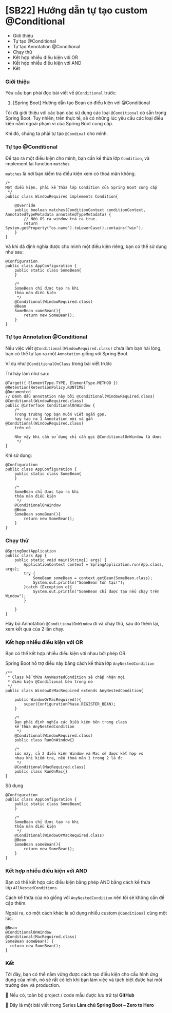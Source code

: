 [SB22] Hướng dẫn tự tạo custom @Conditional
====================================================

- Giới thiệu
- Tự tạo @Conditional
- Tự tạo Annotation @Conditional
- Chạy thử
- Kết hợp nhiều điều kiện với OR
- Kết hợp nhiều điều kiện với AND
- Kết

### **Giới thiệu**

Yêu cầu bạn phải đọc bài viết về `@Conditional` trước:

1. [Spring Boot] Hướng dẫn tạo Bean có điều kiện với @Conditional

Tôi đã giới thiệu với các bạn các sử dụng các loại `@Conditional` có sẵn trong Spring Boot. Tuy nhiên, trên thực tế, sẽ có những lúc yêu cầu các loại điều kiện nằm ngoài phạm vi của Spring Boot cung cấp.

Khi đó, chúng ta phải tự tạo `@Condinal` cho mình.

### **Tự tạo @Conditional**

Để tạo ra một điều kiện cho mình, bạn cần kế thừa lớp `Condition`, và implement lại function `matches`

`matches` là nơi bạn kiểm tra điều kiện xem có thoả mãn không.

```
/*
Một điều kiện, phải kế thừa lớp Condition của Spring Boot cung cấp
 */
public class WindowRequired implements Condition{

    @Override
    public boolean matches(ConditionContext conditionContext, AnnotatedTypeMetadata annotatedTypeMetadata) {
        // Nếu OS ra window trả ra true.
        return System.getProperty("os.name").toLowerCase().contains("win");
    }
}
```

Và khi đã định nghĩa được cho mình một điều kiện riêng, bạn có thể sử dụng như sau:

```
@Configuration
public class AppConfiguration {
    public static class SomeBean{
    }

    /*
    SomeBean chỉ được tạo ra khi
    thỏa mãn điều kiện
     */
    @Conditional(WindowRequired.class)
    @Bean
    SomeBean someBean(){
        return new SomeBean();
    }
}
```

### **Tự tạo Annotation @Conditional**

Nếu việc viết `@Conditional(WindowRequired.class)` chưa làm bạn hài lòng, bạn có thể tự tạo ra một `Annotation` giống với Spring Boot.

Ví dụ như `@ConditionalOnClass` trong bài viết trước

Thì hãy làm như sau:

```
@Target({ ElementType.TYPE, ElementType.METHOD })
@Retention(RetentionPolicy.RUNTIME)
@Documented
// Đánh dấu annotation này bởi @Conditional(WindowRequired.class)
@Conditional(WindowRequired.class)
public @interface ConditionalOnWindow {
    /*
    Trong trường hợp bạn muốn viết ngắn gọn,
    hay tạo ra 1 Annotation mới và gắn @Conditional(WindowRequired.class)
    trên nó

    Như vậy khi cần sử dụng chỉ cần gọi @ConditionalOnWindow là được
     */
}
```

Khi sử dụng:

```
@Configuration
public class AppConfiguration {
    public static class SomeBean{
    }

    /*
    SomeBean chỉ được tạo ra khi
    thỏa mãn điều kiện
     */
    @ConditionalOnWindow
    @Bean
    SomeBean someBean(){
        return new SomeBean();
    }
}
```

### **Chạy thử**

```
@SpringBootApplication
public class App {
    public static void main(String[] args) {
        ApplicationContext context = SpringApplication.run(App.class, args);
        try {
            SomeBean someBean = context.getBean(SomeBean.class);
            System.out.println("SomeBean tồn tại!");
        }catch (Exception e){
            System.out.println("SomeBean chỉ được tạo nếu chạy trên Window");
        }

    }
}
```

Hãy bỏ Annotation `@ConditionalOnWindow` đi và chạy thử, sau đó thêm lại, xem kết quả của 2 lần chạy.

### **Kết hợp nhiều điều kiện với OR**

Bạn có thể kết hợp nhiều điều kiện với nhau bởi phép OR.

Spring Boot hỗ trợ điều này bằng cách kế thừa lớp `AnyNestedCondition`

```
/**
 * Class kế thừa AnyNestedCondition sẽ chấp nhận mọi
 * điều kiện @Conditional bên trong nó
 */
public class WindowOrMacRequired extends AnyNestedCondition{

    public WindowOrMacRequired(){
        super(ConfigurationPhase.REGISTER_BEAN);
    }

    /*
    Bạn phải định nghĩa các Điều kiện bên trong class
    kế thừa AnyNestedCondition
     */
    @Conditional(WindowRequired.class)
    public class RunOnWindow{}

    /*
    Lúc này, cả 2 điều kiện Window và Mac sẽ được kết hợp vs
    nhau khi kiểm tra, nếu thoả mãn 1 trong 2 là đc
     */
    @Conditional(MacRequired.class)
    public class RunOnMac{}
}
```

Sử dụng

```
@Configuration
public class AppConfiguration {
    public static class SomeBean{
    }

    /*
    SomeBean chỉ được tạo ra khi
    thỏa mãn điều kiện
     */
    @Conditional(WindowOrMacRequired.class)
    @Bean
    SomeBean someBean(){
        return new SomeBean();
    }
}
```

### **Kết hợp nhiều điều kiện với AND**

Bạn có thể kết hợp các điều kiện bằng phép AND bằng cách kế thừa lớp `AllNestedConditions`.

Cách kế thừa của nó giống với `AnyNestedCondition` nên tôi sẽ không cần đề cập thêm.

Ngoài ra, có một cách khác là sử dụng nhiều custom `@Conditional` cùng một lúc.

```
@Bean
@ConditionalOnWindow
@Conditional(MacRequired.class)
SomeBean someBean() {
  return new SomeBean();
}
```

### **Kết**

Tới đây, bạn có thể nắm vững được cách tạo điều kiện cho cấu hình ứng dụng của mình, nó sẽ rất có ích khi bạn làm việc và tách biệt được hai môi trường dev và production.

💁 Nếu có, toàn bộ project / code mẫu được lưu trữ tại **GitHub**

🌟 Đây là một bài viết trong Series **Làm chủ Spring Boot – Zero to Hero**


